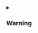 <details>
<summary class="collapsible-header">
	
### Warning

</summary>
<DemoContainer>
	<MButton label="Warning" severity="warning" />
	<MButton label="Warning" variant="text" severity="warning" />
	<MButton label="Warning" variant="outlined" severity="warning" />
	<MButton label="Warning" severity="warning" rounded />
	<MButton label="Warning" variant="text" severity="warning" rounded />
	<MButton label="Warning" variant="outlined" severity="warning" rounded />
</DemoContainer>

::: code-group

```vue [Composition API]
<template>
	<MButton label="Warning" severity="warning" />
	<MButton label="Warning" variant="text" severity="warning" />
	<MButton label="Warning" variant="outlined" severity="warning" />
	<MButton label="Warning" severity="warning" rounded />
	<MButton label="Warning" variant="text" severity="warning" rounded />
	<MButton label="Warning" variant="outlined" severity="warning" rounded />
</template>
```

```vue [Options API]
<template>
	<MButton label="Warning" severity="warning" />
	<MButton label="Warning" variant="text" severity="warning" />
	<MButton label="Warning" variant="outlined" severity="warning" />
	<MButton label="Warning" severity="warning" rounded />
	<MButton label="Warning" variant="text" severity="warning" rounded />
	<MButton label="Warning" variant="outlined" severity="warning" rounded />
</template>
```

:::

</details>
